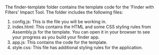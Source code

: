 The finder-template folder contains the template code for the 'Finder with Filters' Impact Tool. The folder includes the following files:

1. config.js: This is the file you will be working in.
2. index.html: This contains the HTML and some CSS styling rules from Assembly.js for the template. You can open it in your browser to see your progress as you build your finder app.
3. app.js: This contains the code for the template. 
4. style.css: This file has additional styling rules for the application.
